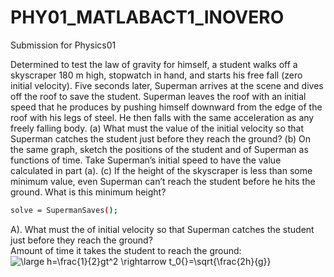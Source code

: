 # PHY01_MATLABACT1_INOVERO

Submission for Physics01

Determined to test the law of gravity for himself, a student walks off a skyscraper 180 m high, stopwatch in hand, and starts his free fall (zero initial velocity). Five seconds later, Superman arrives at the scene and dives off the roof to save the student. Superman leaves the roof with an initial speed that he produces by pushing himself downward from the edge of the roof with his legs of steel. He then falls with the same acceleration as any freely falling body. (a) What must the value of the initial velocity so that Superman catches the student just before they reach the ground? (b) On the same graph, sketch the positions of the student and of Superman as functions of time. Take Superman’s initial speed to have the value calculated in part (a). (c) If the height of the skyscraper is less than some minimum value, even Superman can’t reach the student before he hits the ground. What is this minimum height?

```sh
solve = SupermanSaves();
```
A). What must the  of initial velocity so that Superman catches the student just before they reach the ground? <br>
Amount of time it takes the student to reach the ground: <br>
<img style="text-align:center;" src="https://latex.codecogs.com/gif.latex?\bg_white&space;\large&space;h=\frac{1}{2}gt^2&space;\rightarrow&space;t_0{}=\sqrt{\frac{2h}{g}}" title="\large h=\frac{1}{2}gt^2 \rightarrow t_0{}=\sqrt{\frac{2h}{g}}" />
